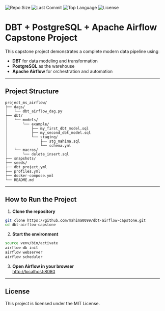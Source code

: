![Repo Size](https://img.shields.io/github/repo-size/mahima0099/dbt-airflow-capstone)
![Last Commit](https://img.shields.io/github/last-commit/mahima0099/dbt-airflow-capstone)
![Top Language](https://img.shields.io/github/languages/top/mahima0099/dbt-airflow-capstone)
![License](https://img.shields.io/github/license/mahima0099/dbt-airflow-capstone)

# **DBT + PostgreSQL + Apache Airflow Capstone Project**

This capstone project demonstrates a complete modern data pipeline using:

- **DBT** for data modeling and transformation  
- **PostgreSQL** as the warehouse  
- **Apache Airflow** for orchestration and automation  

---

## **Project Structure**

```
project_ms_airflow/
├── dags/
│   └── dbt_airflow_dag.py
├── dbt/
│   └── models/
│       └── example/
│           ├── my_first_dbt_model.sql
│           ├── my_second_dbt_model.sql
│           └── staging/
│               ├── stg_mahima.sql
│               └── schema.yml
│   └── macros/
│       └── delete_insert.sql
├── snapshots/
├── seeds/
├── dbt_project.yml
├── profiles.yml
├── docker-compose.yml
└── README.md
```

---

## **How to Run the Project**

1. **Clone the repository**  
```bash
git clone https://github.com/mahima0099/dbt-airflow-capstone.git
cd dbt-airflow-capstone
```

2. **Start the environment**  
```bash
source venv/bin/activate
airflow db init
airflow webserver
airflow scheduler
```

3. **Open Airflow in your browser**  
[http://localhost:8080](http://localhost:8080)

---

## **License**

This project is licensed under the MIT License.












